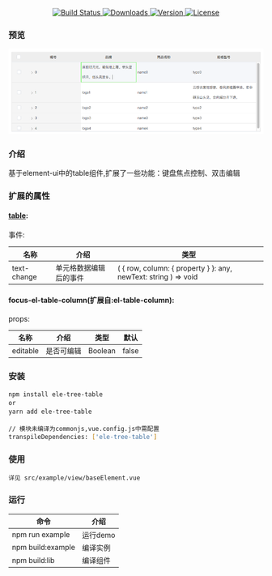<p align="center">
  <a href="https://circleci.com/gh/LiuJiangshan/ele-tree-table/tree/element">
    <img src="https://img.shields.io/circleci/project/github/LiuJiangshan/ele-tree-table/element.svg" alt="Build Status">
  </a>
  <a href="https://npmcharts.com/compare/ele-tree-table?minimal=true">
    <img src="https://img.shields.io/npm/dm/ele-tree-table.svg" alt="Downloads">
  </a>
  <a href="https://www.npmjs.com/package/ele-tree-table">
    <img src="https://img.shields.io/npm/v/ele-tree-table.svg" alt="Version">
  </a>
  <a href="https://www.npmjs.com/package/ele-tree-table">
    <img src="https://img.shields.io/npm/l/ele-tree-table.svg" alt="License">
  </a>
  <br>
</p>

### 预览
![avatar](preview1.png)

### 介绍
基于element-ui中的table组件,扩展了一些功能：键盘焦点控制、双击编辑

### 扩展的属性
#### <a href="https://element.eleme.io/#/zh-CN/component/table">table</a>:

事件:

| 名称        | 介绍                   | 类型                                                         |
| ----------- | ---------------------- | ------------------------------------------------------------ |
| text-change | 单元格数据编辑后的事件 | ( { row, column: { property } }: any, newText: string ) => void |

#### focus-el-table-column(扩展自:el-table-column):

props:

| 名称     | 介绍       | 类型    | 默认  |
| -------- | ---------- | ------- | ----- |
| editable | 是否可编辑 | Boolean | false |



### 安装

```bash
npm install ele-tree-table
or
yarn add ele-tree-table

// 模块未编译为commonjs,vue.config.js中需配置
transpileDependencies: ['ele-tree-table']
```

### 使用
```bash
详见 src/example/view/baseElement.vue
```
### 运行

| 命令              | 介绍     |
| ----------------- | -------- |
| npm run example   | 运行demo |
| npm build:example | 编译实例 |
| npm build:lib | 编译组件 |
